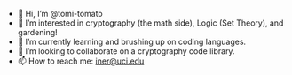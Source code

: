 - 👋 Hi, I’m @tomi-tomato
- 👀 I’m interested in cryptography (the math side), Logic (Set Theory), and gardening!
- 🌱 I’m currently learning and brushing up on coding languages.
- 💞️ I’m looking to collaborate on a cryptography code library. 
- 📫 How to reach me: iner@uci.edu

<!---
tomi-tomato/tomi-tomato is a ✨ special ✨ repository because its `README.md` (this file) appears on your GitHub profile.
You can click the Preview link to take a look at your changes.
--->
